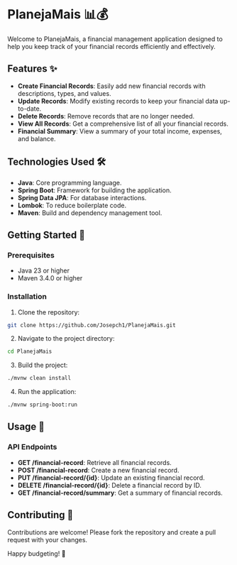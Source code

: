# PlanejaMais 📊💰

Welcome to PlanejaMais, a financial management application designed to help you keep track of your financial records efficiently and effectively.

## Features ✨

- **Create Financial Records**: Easily add new financial records with descriptions, types, and values.
- **Update Records**: Modify existing records to keep your financial data up-to-date.
- **Delete Records**: Remove records that are no longer needed.
- **View All Records**: Get a comprehensive list of all your financial records.
- **Financial Summary**: View a summary of your total income, expenses, and balance.

## Technologies Used 🛠️

- **Java**: Core programming language.
- **Spring Boot**: Framework for building the application.
- **Spring Data JPA**: For database interactions.
- **Lombok**: To reduce boilerplate code.
- **Maven**: Build and dependency management tool.

## Getting Started 🚀

### Prerequisites

- Java 23 or higher
- Maven 3.4.0 or higher

### Installation

1. Clone the repository:
  ```sh
  git clone https://github.com/Josepch1/PlanejaMais.git
  ```
2. Navigate to the project directory:
  ```sh
  cd PlanejaMais
  ```
3. Build the project:
  ```sh
  ./mvnw clean install
  ```
4. Run the application:
  ```sh
  ./mvnw spring-boot:run
  ```

## Usage 📘

### API Endpoints

- **GET /financial-record**: Retrieve all financial records.
- **POST /financial-record**: Create a new financial record.
- **PUT /financial-record/{id}**: Update an existing financial record.
- **DELETE /financial-record/{id}**: Delete a financial record by ID.
- **GET /financial-record/summary**: Get a summary of financial records.

## Contributing 🤝

Contributions are welcome! Please fork the repository and create a pull request with your changes.

Happy budgeting! 💸
